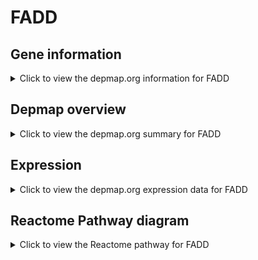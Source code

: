 <h1>FADD</h1>

<h2>Gene information</h2>
<details>
  <summary>Click to view the depmap.org information for FADD</summary>
  <p><a href="https://depmap.org/portal/gene/FADD?tab=about" target="_BLANK">Open page in a new tab...</a></p>
  <iframe src="https://depmap.org/portal/gene/FADD?tab=about" style="border:none;width:100%;height:800px"></iframe>
</details>

<h2>Depmap overview</h2>
<details>
  <summary>Click to view the depmap.org summary for FADD</summary>
  <p><a href="https://depmap.org/portal/gene/FADD?tab=overview" target="_BLANK">Open page in a new tab...</a></p>
  <iframe src="https://depmap.org/portal/gene/FADD?tab=overview" style="border:none;width:100%;height:800px"></iframe>
</details>

<h2>Expression</h2>
<details>
  <summary>Click to view the depmap.org expression data for FADD</summary>
  <p><a href="https://depmap.org/portal/gene/FADD?tab=characterization" target="_BLANK">Open page in a new tab...</a></p>
  <iframe src="https://depmap.org/portal/gene/FADD?tab=characterization" style="border:none;width:100%;height:800px"></iframe>
</details>



<h2>Reactome Pathway diagram</h2>
<details>
  <summary>Click to view the Reactome pathway for FADD</summary>
  <p><a href="https://reactome.org/PathwayBrowser/#/R-HSA-933543" target="_BLANK">Open page in a new tab...</a></p>
  <p>NF-kB activation through FADD/RIP-1 pathway mediated by caspase-8 and -10</p>
<iframe src="https://reactome.org/PathwayBrowser/#/R-HSA-933543" style="border:none;width:100%;height:800px"></iframe>
</details>



